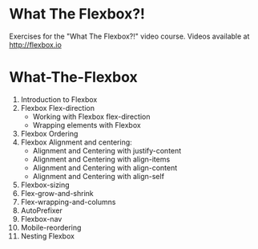 # What The Flexbox?!


Exercises for the "What The Flexbox?!" video course. Videos available at <http://flexbox.io>
# What-The-Flexbox

1. Introduction to Flexbox
2. Flexbox Flex-direction
    - Working with Flexbox flex-direction
    - Wrapping elements with Flexbox
3. Flexbox Ordering
4. Flexbox Alignment and centering:
    - Alignment and Centering with justify-content
    - Alignment and Centering with align-items
    - Alignment and Centering with align-content
    - Alignment and Centering with align-self
5. Flexbox-sizing
6. Flex-grow-and-shrink
7. Flex-wrapping-and-columns
8. AutoPrefixer
9. Flexbox-nav
10. Mobile-reordering
11. Nesting Flexbox
